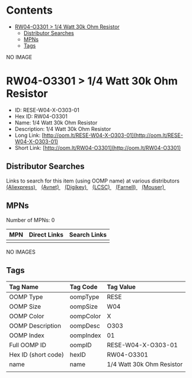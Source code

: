 



Contents
========

* [RW04-O3301 > 1/4 Watt 30k Ohm Resistor](#rw04-o3301--14-watt-30k-ohm-resistor)
	* [Distributor Searches](#distributor-searches)
	* [MPNs](#mpns)
	* [Tags](#tags)
  
NO IMAGE  
# RW04-O3301 > 1/4 Watt 30k Ohm Resistor

- ID: RESE-W04-X-O303-01
- Hex ID: RW04-O3301
- Name: 1/4 Watt 30k Ohm Resistor
- Description: 1/4 Watt 30k Ohm Resistor
- Long Link: [http://oom.lt/RESE-W04-X-O303-01](http://oom.lt/RESE-W04-X-O303-01)
- Short Link: [http://oom.lt/RW04-O3301](http://oom.lt/RW04-O3301)

## Distributor Searches
  
Links to search for this item (using OOMP name) at various distributors  
[(Aliexpress) ](https://www.aliexpress.com/wholesale?SearchText=11171/4+Watt+30k+Ohm+Resistor)&nbsp;&nbsp;&nbsp;[(Avnet) ](https://www.avnet.com/shop/us/search/1/4+Watt+30k+Ohm+Resistor)&nbsp;&nbsp;&nbsp;[(Digikey) ](https://www.digikey.co.uk/en/products/result?s=1/4+Watt+30k+Ohm+Resistor)&nbsp;&nbsp;&nbsp;[(LCSC) ](https://www.lcsc.com/search?q=1/4+Watt+30k+Ohm+Resistor)&nbsp;&nbsp;&nbsp;[(Farnell) ](https://uk.farnell.com/search?st=1/4+Watt+30k+Ohm+Resistor)&nbsp;&nbsp;&nbsp;[(Mouser) ](https://www.mouser.com/c/?q=1/4+Watt+30k+Ohm+Resistor)&nbsp;&nbsp;&nbsp;
## MPNs
  
Number of MPNs: 0  

|MPN|Direct Links|Search Links|
| :--- | :--- | :--- |
||||
  
NO IMAGES  
## Tags
  

|Tag Name|Tag Code|Tag Value|
| :--- | :--- | :--- |
|OOMP Type|oompType|RESE|
|OOMP Size|oompSize|W04|
|OOMP Color|oompColor|X|
|OOMP Description|oompDesc|O303|
|OOMP Index|oompIndex|01|
|Full OOMP ID|oompID|RESE-W04-X-O303-01|
|Hex ID (short code)|hexID|RW04-O3301|
|name|name|1/4 Watt 30k Ohm Resistor|
||||
